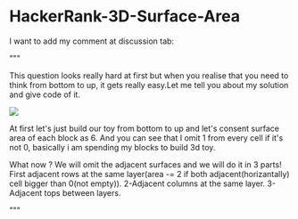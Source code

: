 # HackerRank-3D-Surface-Area
I want to add my comment at discussion tab:

"""

This question looks really hard at first but when you realise that you need to think from bottom to up, it gets really easy.Let me tell you about my solution and give code of it.

![](https://prnt.sc/1tpx631)

At first let's just build our toy from bottom to up and let's consent surface area of each block as 6.
And you can see that I omit 1 from every cell if it's not 0, basically i am spending my blocks to build 3d toy.

What now ? We will omit the adjacent surfaces and we will do it in 3 parts!
First adjacent rows at the same layer(area -= 2 if both adjacent(horizantally) cell bigger than 0(not empty)).
2-Adjacent columns at the same layer.
3-Adjacent tops between layers.

	
"""
